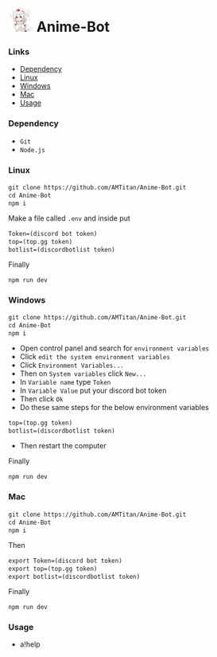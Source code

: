 # <img src="https://github.com/AMTitan/Anime-Bot/raw/master/AnimeBot.png" alt="icon" width="50px"/> Anime-Bot
<h3>Links</h3>

- [Dependency](https://github.com/AMTitan/Anime-Bot#dependency)
- [Linux](https://github.com/AMTitan/Anime-Bot#linux)
- [Windows](https://github.com/AMTitan/Anime-Bot#windows)
- [Mac](https://github.com/AMTitan/Anime-Bot#mac)
- [Usage](https://github.com/AMTitan/Anime-Bot#usage)

<h3>Dependency</h3>

- `Git`
- `Node.js`

<h3>Linux</h3>

```
git clone https://github.com/AMTitan/Anime-Bot.git
cd Anime-Bot
npm i
```

Make a file called `.env` and inside put 
```
Token=(discord bot token)
top=(top.gg token)
botlist=(discordbotlist token)
```

Finally
```
npm run dev
```

<h3>Windows</h3>

```
git clone https://github.com/AMTitan/Anime-Bot.git
cd Anime-Bot
npm i
```

- Open control panel and search for `environment variables`
- Click `edit the system environment variables`
- Click `Environment Variables...`
- Then on `System variables` click `New...`
- In `Variable name` type `Token`
- In `Variable Value` put your discord bot token
- Then click `Ok`
- Do these same steps for the below environment variables
```
top=(top.gg token)
botlist=(discordbotlist token)
```

- Then restart the computer

Finally
```
npm run dev
```

<h3>Mac</h3>

```
git clone https://github.com/AMTitan/Anime-Bot.git
cd Anime-Bot
npm i
```

Then
```
export Token=(discord bot token)
export top=(top.gg token)
export botlist=(discordbotlist token)
```

Finally
```
npm run dev
```

<h3>Usage</h3>

- a!help
